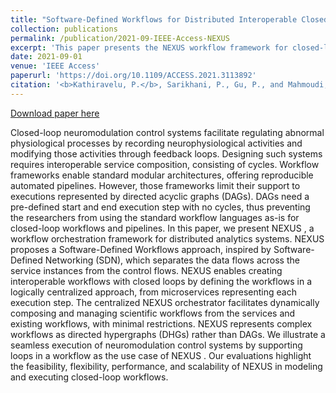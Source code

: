 ```yaml
---
title: "Software-Defined Workflows for Distributed Interoperable Closed-Loop Neuromodulation Control Systems"
collection: publications
permalink: /publication/2021-09-IEEE-Access-NEXUS
excerpt: 'This paper presents the NEXUS workflow framework for closed-loop executions.'
date: 2021-09-01
venue: 'IEEE Access'
paperurl: 'https://doi.org/10.1109/ACCESS.2021.3113892'
citation: '<b>Kathiravelu, P.</b>, Sarikhani, P., Gu, P., and Mahmoudi, B. Software-Defined Workflows for Distributed Interoperable Closed-Loop Neuromodulation Control Systems. In IEEE Access. 9, 131733-131745. September 2021.'
---
```


[Download paper here](https://doi.org/10.1109/ACCESS.2021.3113892)

Closed-loop neuromodulation control systems facilitate regulating abnormal physiological processes by recording neurophysiological activities and modifying those activities through feedback loops. Designing such systems requires interoperable service composition, consisting of cycles. Workflow frameworks enable standard modular architectures, offering reproducible automated pipelines. However, those frameworks limit their support to executions represented by directed acyclic graphs (DAGs). DAGs need a pre-defined start and end execution step with no cycles, thus preventing the researchers from using the standard workflow languages as-is for closed-loop workflows and pipelines. In this paper, we present NEXUS , a workflow orchestration framework for distributed analytics systems. NEXUS proposes a Software-Defined Workflows approach, inspired by Software-Defined Networking (SDN), which separates the data flows across the service instances from the control flows. NEXUS enables creating interoperable workflows with closed loops by defining the workflows in a logically centralized approach, from microservices representing each execution step. The centralized NEXUS orchestrator facilitates dynamically composing and managing scientific workflows from the services and existing workflows, with minimal restrictions. NEXUS represents complex workflows as directed hypergraphs (DHGs) rather than DAGs. We illustrate a seamless execution of neuromodulation control systems by supporting loops in a workflow as the use case of NEXUS . Our evaluations highlight the feasibility, flexibility, performance, and scalability of NEXUS in modeling and executing closed-loop workflows.
